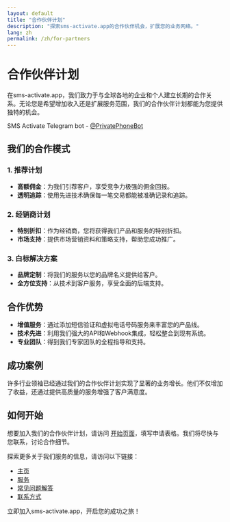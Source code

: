 ```yaml
---
layout: default
title: "合作伙伴计划"
description: "探索sms-activate.app的合作伙伴机会，扩展您的业务网络。"
lang: zh
permalink: /zh/for-partners
---
```


# 合作伙伴计划

在sms-activate.app，我们致力于与全球各地的企业和个人建立长期的合作关系。无论您是希望增加收入还是扩展服务范围，我们的合作伙伴计划都能为您提供独特的机会。

SMS Activate Telegram bot - [@PrivatePhoneBot](https://t.me/PrivatePhoneBot)

## 我们的合作模式

### 1. **推荐计划**
- **高额佣金**：为我们引荐客户，享受竞争力极强的佣金回报。
- **透明追踪**：使用先进技术确保每一笔交易都能被准确记录和追踪。

### 2. **经销商计划**
- **特别折扣**：作为经销商，您将获得我们产品和服务的特别折扣。
- **市场支持**：提供市场营销资料和策略支持，帮助您成功推广。

### 3. **白标解决方案**
- **品牌定制**：将我们的服务以您的品牌名义提供给客户。
- **全方位支持**：从技术到客户服务，享受全面的后端支持。

## 合作优势

- **增值服务**：通过添加短信验证和虚拟电话号码服务来丰富您的产品线。
- **技术先进**：利用我们强大的API和Webhook集成，轻松整合到现有系统。
- **专业团队**：得到我们专家团队的全程指导和支持。

## 成功案例

许多行业领袖已经通过我们的合作伙伴计划实现了显著的业务增长。他们不仅增加了收益，还通过提供高质量的服务增强了客户满意度。

## 如何开始

想要加入我们的合作伙伴计划，请访问 [开始页面](/zh/get-started)，填写申请表格。我们将尽快与您联系，讨论合作细节。

探索更多关于我们服务的信息，请访问以下链接：
- [主页](/zh/)
- [服务](/zh/services)
- [常见问题解答](/zh/faq)
- [联系方式](/zh/contact)

立即加入sms-activate.app，开启您的成功之旅！
